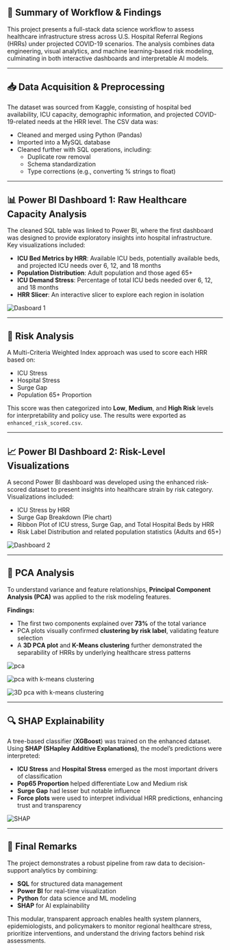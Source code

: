 ## 🧠 Summary of Workflow & Findings

This project presents a full-stack data science workflow to assess healthcare infrastructure stress across U.S. Hospital Referral Regions (HRRs) under projected COVID-19 scenarios. The analysis combines data engineering, visual analytics, and machine learning-based risk modeling, culminating in both interactive dashboards and interpretable AI models.

---

## 📥 Data Acquisition & Preprocessing

The dataset was sourced from Kaggle, consisting of hospital bed availability, ICU capacity, demographic information, and projected COVID-19-related needs at the HRR level. The CSV data was:

- Cleaned and merged using Python (Pandas)
- Imported into a MySQL database
- Cleaned further with SQL operations, including:
  - Duplicate row removal
  - Schema standardization
  - Type corrections (e.g., converting % strings to float)

---

## 📊 Power BI Dashboard 1: Raw Healthcare Capacity Analysis

The cleaned SQL table was linked to Power BI, where the first dashboard was designed to provide exploratory insights into hospital infrastructure. Key visualizations included:

- **ICU Bed Metrics by HRR**: Available ICU beds, potentially available beds, and projected ICU needs over 6, 12, and 18 months
- **Population Distribution**: Adult population and those aged 65+
- **ICU Demand Stress**: Percentage of total ICU beds needed over 6, 12, and 18 months
- **HRR Slicer**: An interactive slicer to explore each region in isolation

![Dasboard 1](images\dash1.png)

---

## 🧮 Risk Analysis

A Multi-Criteria Weighted Index approach was used to score each HRR based on:

- ICU Stress  
- Hospital Stress  
- Surge Gap  
- Population 65+ Proportion  

This score was then categorized into **Low**, **Medium**, and **High Risk** levels for interpretability and policy use. The results were exported as `enhanced_risk_scored.csv`.

---

## 📈 Power BI Dashboard 2: Risk-Level Visualizations

A second Power BI dashboard was developed using the enhanced risk-scored dataset to present insights into healthcare strain by risk category. Visualizations included:

- ICU Stress by HRR  
- Surge Gap Breakdown (Pie chart)  
- Ribbon Plot of ICU stress, Surge Gap, and Total Hospital Beds by HRR  
- Risk Label Distribution and related population statistics (Adults and 65+)
  
![Dashboard 2](images\dash2.png)

---

## 🧬 PCA Analysis

To understand variance and feature relationships, **Principal Component Analysis (PCA)** was applied to the risk modeling features.

**Findings:**

- The first two components explained over **73%** of the total variance
- PCA plots visually confirmed **clustering by risk label**, validating feature selection
- A **3D PCA plot** and **K-Means clustering** further demonstrated the separability of HRRs by underlying healthcare stress patterns
  
![pca](images\pca.png)

![pca with k-means clustering](images\pcakmeans.png)

![3D pca with k-means clustering](images\3dpca.png)

---

## 🔍 SHAP Explainability

A tree-based classifier (**XGBoost**) was trained on the enhanced dataset. Using **SHAP (SHapley Additive Explanations)**, the model’s predictions were interpreted:

- **ICU Stress** and **Hospital Stress** emerged as the most important drivers of classification
- **Pop65 Proportion** helped differentiate Low and Medium risk
- **Surge Gap** had lesser but notable influence
- **Force plots** were used to interpret individual HRR predictions, enhancing trust and transparency

![SHAP](images\shap.png)

---

## 📌 Final Remarks

The project demonstrates a robust pipeline from raw data to decision-support analytics by combining:

- **SQL** for structured data management  
- **Power BI** for real-time visualization  
- **Python** for data science and ML modeling  
- **SHAP** for AI explainability  

This modular, transparent approach enables health system planners, epidemiologists, and policymakers to monitor regional healthcare stress, prioritize interventions, and understand the driving factors behind risk assessments.
